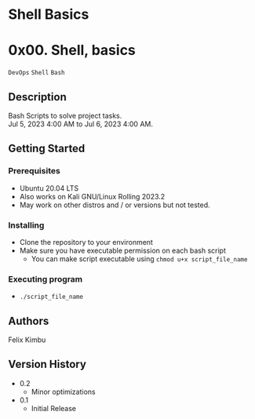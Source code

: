 # Shell Basics
# 0x00. Shell, basics

`DevOps` `Shell` `Bash`

## Description

Bash Scripts to solve project tasks.\
Jul 5, 2023 4:00 AM to Jul 6, 2023 4:00 AM.

## Getting Started

### Prerequisites

- Ubuntu 20.04 LTS
- Also works on Kali GNU/Linux Rolling 2023.2
- May work on other distros and / or versions but not tested.

### Installing

- Clone the repository to your environment
- Make sure you have executable permission on each bash script
  - You can make script executable using `chmod u+x script_file_name`

### Executing program

- `./script_file_name`

## Authors

Felix Kimbu

## Version History

- 0.2
    - Minor optimizations
- 0.1
    - Initial Release
